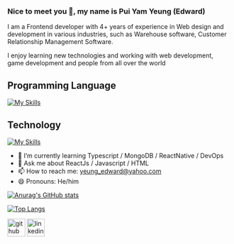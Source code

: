 ### Nice to meet you 👋, my name is Pui Yam Yeung (Edward)

I am a Frontend developer with 4+ years of experience in Web design and development in various industries, such as Warehouse software, Customer Relationship Management Software. 

I enjoy learning new technologies and working with web development, game development and people from all over the world

## Programming Language
[![My Skills](https://skillicons.dev/icons?i=react,redux,ts,js,html,css,tailwind,nodejs,java,express)](https://skillicons.dev)

## Technology
[![My Skills](https://skillicons.dev/icons?i=unity,firebase,aws,dynamodb)](https://skillicons.dev)

- 🌱 I’m currently learning Typescript / MongoDB / ReactNative / DevOps 
- 💬 Ask me about ReactJs / Javascript / HTML
- 📫 How to reach me: yeung_edward@yahoo.com 
- 😄 Pronouns: He/him 


[![Anurag's GitHub stats](https://github-readme-stats.vercel.app/api?username=LazyEdward&hide=issues,contribs&show_icons=true&theme=tokyonight)](https://github.com/anuraghazra/github-readme-stats)

[![Top Langs](https://github-readme-stats.vercel.app/api/top-langs/?username=LazyEdward&layout=donut&theme=tokyonight)](https://github.com/anuraghazra/github-readme-stats)

[<img src='https://cdn.jsdelivr.net/npm/simple-icons@3.0.1/icons/github.svg' alt='github' height='40'>](https://github.com/https://github.com/LazyEdward)   [<img src='https://cdn.jsdelivr.net/npm/simple-icons@3.0.1/icons/linkedin.svg' alt='linkedin' height='40'>](https://www.linkedin.com/in/https://www.linkedin.com/in/edward-yeung-805b44a3//)  

